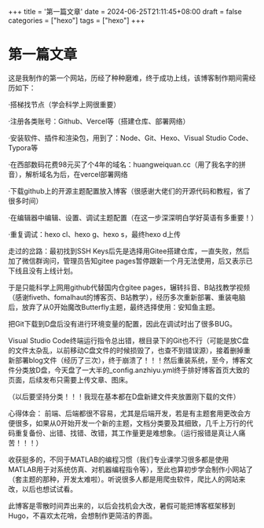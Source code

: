 +++
title = '第一篇文章'
date = 2024-06-25T21:11:45+08:00
draft = false
categories = ["hexo"]
tags = ["hexo"]
+++
# 第一篇文章

这是我制作的第一个网站，历经了种种磨难，终于成功上线，该博客制作期间需经历如下：



·搭梯找节点（学会科学上网很重要）

·注册各类账号：Github、Vercel等（搭建仓库、部署网络）

·安装软件、插件和渲染包，用到了：Node、Git、Hexo、Visual Studio Code、Typora等

·在西部数码花费98元买了个4年的域名：huangweiquan.cc（用了我名字的拼音），解析域名为后，在vercel部署网络

·下载github上的开源主题配置放入博客（很感谢大佬们的开源代码和教程，省了很多时间）

·在编辑器中编辑、设置、调试主题配置（在这一步深深明白学好英语有多重要！）

·重复调试：hexo cl、hexo g、hexo s，最终hexo d上传



走过的岔路：最初找到SSH Keys后先是选择用Gitee搭建仓库，一直失败，然后加了微信群询问，管理员告知gitee pages暂停跟新一个月无法使用，后又表示已下线且没有上线计划。

于是只能科学上网用github代替国内仓gitee pages，辗转抖音、B站找教学视频（感谢fiveth、fomalhaut的博客页、B站教学），经历多次重新部署、重装电脑后，放弃了从0开始魔改Butterfly主题，最终选择使用：安知鱼主题。

把Git下载到D盘后没有进行环境变量的配置，因此在调试时出了很多BUG。

Visual Studio Code终端运行指令总出错，根目录下的Git也不行（可能是放C盘的文件太杂乱，以前移动C盘文件的时候损毁了，也查不到错误源），接着删掉重新部署blog文件（经历了三次），终于崩溃了！！！然后重装系统，至今，博客文件分类放D盘，今天盘了一大半的_config.anzhiyu.yml终于排好博客首页大致的页面，后续发布只需要上传文章、图床。

（以后要坚持分类！！！我现在基本都在D盘新建文件夹放置刚下载的文件）



心得体会：
前端、后端都很不容易，尤其是后端开发，若是有主题套用更改会方便很多，如果从0开始开发一个新的主题，文档分类要及其细致，几千上万行的代码重复备份、出错、找错、改错，其工作量更是难想象。（运行报错是真让人痛苦！！！）

收获挺多的，不同于MATLAB的编程习惯（我们专业课学习很多都是使用MATLAB用于对系统仿真、对机器编程指令等），至此也算初步学会制作小网站了（套主题的那种，开发太难啦）。听说很多人都是用爬虫软件，爬比人的网站来改，以后也想试试看。



此博客是零散时间弄出来的，以后会找机会大改，暑假可能把博客框架移到Hugo，不喜欢太花哨，会想制作更简洁的界面。